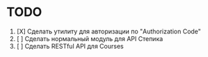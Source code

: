 # TODO

1. [X] Сделать утилиту для авторизации по "Authorization Code"
2. [ ] Сделать нормальный модуль для API Степика
3. [ ] Сделать RESTful API для Courses
